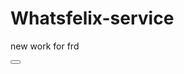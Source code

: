 # Whatsfelix-service
new work for frd 

<button><a href="https://wrapfr33kzz.github.io/Whatsfelix-service/"></a></button>
